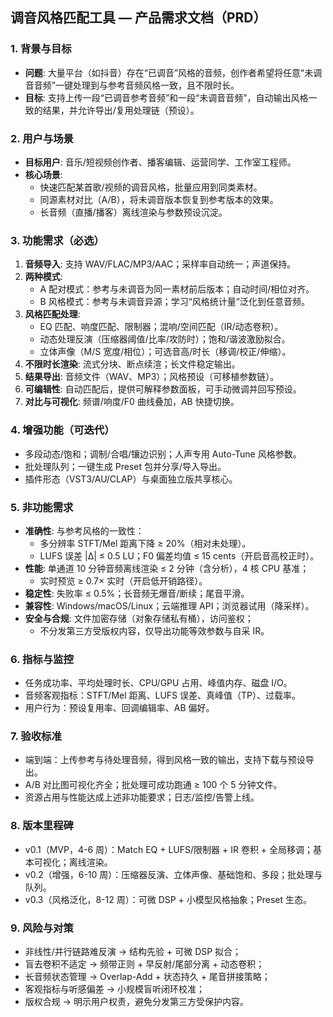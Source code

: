 ## 调音风格匹配工具 — 产品需求文档（PRD）

### 1. 背景与目标
- **问题**: 大量平台（如抖音）存在“已调音”风格的音频，创作者希望将任意“未调音音频”一键处理到与参考音频风格一致，且不限时长。
- **目标**: 支持上传一段“已调音参考音频”和一段“未调音音频”，自动输出风格一致的结果，并允许导出/复用处理链（预设）。

### 2. 用户与场景
- **目标用户**: 音乐/短视频创作者、播客编辑、运营同学、工作室工程师。
- **核心场景**:
  - 快速匹配某首歌/视频的调音风格，批量应用到同类素材。
  - 同源素材对比（A/B），将未调音版本恢复到参考版本的效果。
  - 长音频（直播/播客）离线渲染与参数预设沉淀。

### 3. 功能需求（必选）
1) **音频导入**: 支持 WAV/FLAC/MP3/AAC；采样率自动统一；声道保持。
2) **两种模式**:
   - A 配对模式：参考与未调音为同一素材前后版本；自动时间/相位对齐。
   - B 风格模式：参考与未调音异源；学习“风格统计量”泛化到任意音频。
3) **风格匹配处理**:
   - EQ 匹配、响度匹配、限制器；混响/空间匹配（IR/动态卷积）。
   - 动态处理反演（压缩器阈值/比率/攻防时）；饱和/谐波激励拟合。
   - 立体声像（M/S 宽度/相位）；可选音高/时长（移调/校正/伸缩）。
4) **不限时长渲染**: 流式分块、断点续渲；长文件稳定输出。
5) **结果导出**: 音频文件（WAV、MP3）；风格预设（可移植参数链）。
6) **可编辑性**: 自动匹配后，提供可解释参数面板，可手动微调并回写预设。
7) **对比与可视化**: 频谱/响度/F0 曲线叠加，AB 快捷切换。

### 4. 增强功能（可迭代）
- 多段动态/饱和；调制/合唱/镶边识别；人声专用 Auto-Tune 风格参数。
- 批处理队列；一键生成 Preset 包并分享/导入导出。
- 插件形态（VST3/AU/CLAP）与桌面独立版共享核心。

### 5. 非功能需求
- **准确性**: 与参考风格的一致性：
  - 多分辨率 STFT/Mel 距离下降 ≥ 20%（相对未处理）。
  - LUFS 误差 |Δ| ≤ 0.5 LU；F0 偏差均值 ≤ 15 cents（开启音高校正时）。
- **性能**: 单通道 10 分钟音频离线渲染 ≤ 2 分钟（含分析），4 核 CPU 基准；
  - 实时预览 ≥ 0.7× 实时（开启低开销路径）。
- **稳定性**: 失败率 ≤ 0.5%；长音频无爆音/断续；尾音平滑。
- **兼容性**: Windows/macOS/Linux；云端推理 API；浏览器试用（降采样）。
- **安全与合规**: 文件加密存储（对象存储私有桶），访问鉴权；
  - 不分发第三方受版权内容，仅导出功能等效参数与自采 IR。

### 6. 指标与监控
- 任务成功率、平均处理时长、CPU/GPU 占用、峰值内存、磁盘 I/O。
- 音频客观指标：STFT/Mel 距离、LUFS 误差、真峰值（TP）、过载率。
- 用户行为：预设复用率、回调编辑率、AB 偏好。

### 7. 验收标准
- 端到端：上传参考与待处理音频，得到风格一致的输出，支持下载与预设导出。
- A/B 对比图可视化齐全；批处理可成功跑通 ≥ 100 个 5 分钟文件。
- 资源占用与性能达成上述非功能要求；日志/监控/告警上线。

### 8. 版本里程碑
- v0.1（MVP，4-6 周）：Match EQ + LUFS/限制器 + IR 卷积 + 全局移调；基本可视化；离线渲染。
- v0.2（增强，6-10 周）：压缩器反演、立体声像、基础饱和、多段；批处理与队列。
- v0.3（风格泛化，8-12 周）：可微 DSP + 小模型风格抽象；Preset 生态。

### 9. 风险与对策
- 非线性/并行链路难反演 → 结构先验 + 可微 DSP 拟合；
- 盲去卷积不适定 → 频带正则 + 早反射/尾部分离 + 动态卷积；
- 长音频状态管理 → Overlap-Add + 状态持久 + 尾音拼接策略；
- 客观指标与听感偏差 → 小规模盲听闭环校准；
- 版权合规 → 明示用户权责，避免分发第三方受保护内容。


